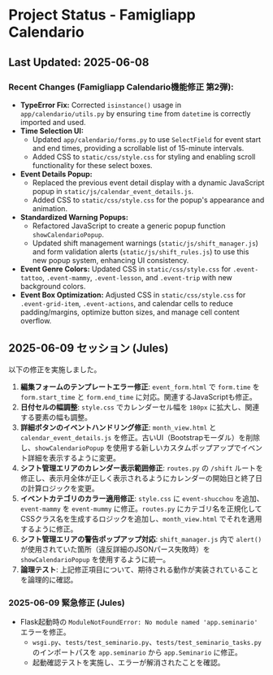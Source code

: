 # Project Status - Famigliapp Calendario

## Last Updated: 2025-06-08

### Recent Changes (Famigliapp Calendario機能修正 第2弾):

*   **TypeError Fix:** Corrected `isinstance()` usage in `app/calendario/utils.py` by ensuring `time` from `datetime` is correctly imported and used.
*   **Time Selection UI:**
    *   Updated `app/calendario/forms.py` to use `SelectField` for event start and end times, providing a scrollable list of 15-minute intervals.
    *   Added CSS to `static/css/style.css` for styling and enabling scroll functionality for these select boxes.
*   **Event Details Popup:**
    *   Replaced the previous event detail display with a dynamic JavaScript popup in `static/js/calendar_event_details.js`.
    *   Added CSS to `static/css/style.css` for the popup's appearance and animation.
*   **Standardized Warning Popups:**
    *   Refactored JavaScript to create a generic popup function `showCalendarioPopup`.
    *   Updated shift management warnings (`static/js/shift_manager.js`) and form validation alerts (`static/js/shift_rules.js`) to use this new popup system, enhancing UI consistency.
*   **Event Genre Colors:** Updated CSS in `static/css/style.css` for `.event-tattoo`, `.event-mammy`, `.event-lesson`, and `.event-trip` with new background colors.
*   **Event Box Optimization:** Adjusted CSS in `static/css/style.css` for `.event-grid-item`, `.event-actions`, and calendar cells to reduce padding/margins, optimize button sizes, and manage cell content overflow.

## 2025-06-09 セッション (Jules)

以下の修正を実施しました。

1.  **編集フォームのテンプレートエラー修正**: `event_form.html` で `form.time` を `form.start_time` と `form.end_time` に対応。関連するJavaScriptも修正。
2.  **日付セルの幅調整**: `style.css` でカレンダーセル幅を `180px` に拡大し、関連する要素の幅も調整。
3.  **詳細ボタンのイベントハンドリング修正**: `month_view.html` と `calendar_event_details.js` を修正。古いUI（Bootstrapモーダル）を削除し、`showCalendarioPopup` を使用する新しいカスタムポップアップでイベント詳細を表示するように変更。
4.  **シフト管理エリアのカレンダー表示範囲修正**: `routes.py` の `/shift` ルートを修正し、表示月全体が正しく表示されるようにカレンダーの開始日と終了日の計算ロジックを変更。
5.  **イベントカテゴリのカラー適用修正**: `style.css` に `event-shucchou` を追加、`event-mammy` を `event-mummy` に修正。`routes.py` にカテゴリ名を正規化してCSSクラス名を生成するロジックを追加し、`month_view.html` でそれを適用するように修正。
6.  **シフト管理エリアの警告ポップアップ対応**: `shift_manager.js` 内で `alert()` が使用されていた箇所（違反詳細のJSONパース失敗時）を `showCalendarioPopup` を使用するように統一。
7.  **論理テスト**: 上記修正項目について、期待される動作が実装されていることを論理的に確認。

### 2025-06-09 緊急修正 (Jules)

- Flask起動時の `ModuleNotFoundError: No module named 'app.seminario'` エラーを修正。
    - `wsgi.py`、`tests/test_seminario.py`、`tests/test_seminario_tasks.py` のインポートパスを `app.seminario` から `app.Seminario` に修正。
    - 起動確認テストを実施し、エラーが解消されたことを確認。
